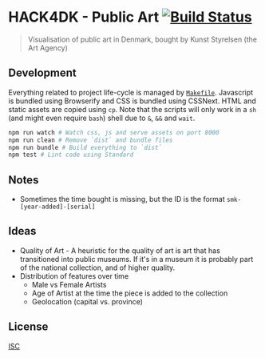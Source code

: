 HACK4DK - Public Art [![Build Status][1]][2]
============================================

> Visualisation of public art in Denmark, bought by Kunst Styrelsen (the Art Agency)

Development
-----------

Everything related to project life-cycle is managed by [`Makefile`](Makefile). Javascript is bundled using Browserify and CSS is bundled using CSSNext. HTML and static assets are copied using `cp`. Note that the scripts will only work in a `sh`
(and might even require `bash`) shell due to `&`, `&&` and `wait`.

```bash
npm run watch # Watch css, js and serve assets on port 8000
npm run clean # Remove `dist` and bundle files
npm run bundle # Build everything to `dist`
npm test # Lint code using Standard
```

Notes
-----

* Sometimes the time bought is missing, but the ID is the format
  `smk-[year-added]-[serial]`

Ideas
-----

- Quality of Art - A heuristic for the quality of art is art that has transitioned
                   into public museums. If it's in a museum it is probably part
                   of the national collection, and of higher quality.
- Distribution of features over time
  - Male vs Female Artists
  - Age of Artist at the time the piece is added to the collection
  - Geolocation (capital vs. province)

License
-------

[ISC](LICENSE)

  [1]: https://travis-ci.org/emilbayes/hack4dk-public-art.svg
  [2]: https://travis-ci.org/emilbayes/hack4dk-public-art
